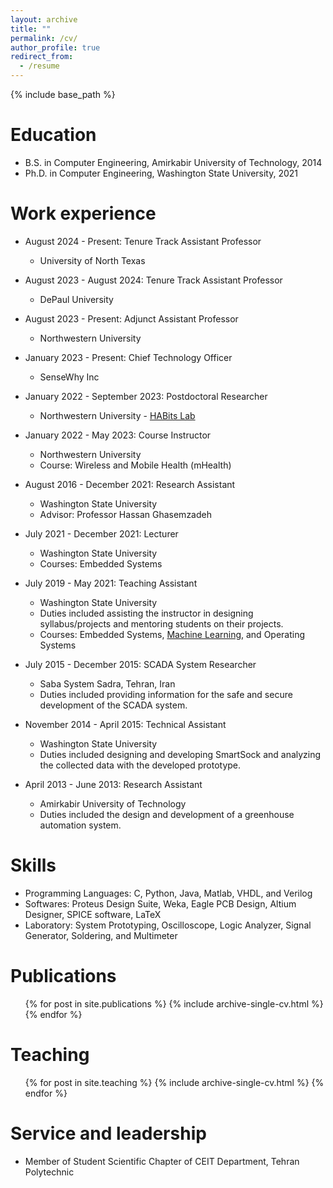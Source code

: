 ```yaml
---
layout: archive
title: ""
permalink: /cv/
author_profile: true
redirect_from:
  - /resume
---
```


{% include base_path %}

Education
======
* B.S. in Computer Engineering, Amirkabir University of Technology, 2014
* Ph.D. in Computer Engineering, Washington State University, 2021

Work experience
======
* August 2024 - Present: Tenure Track Assistant Professor
  *  University of North Texas

* August 2023 - August 2024: Tenure Track Assistant Professor
  * DePaul University

* August 2023 - Present: Adjunct Assistant Professor
  * Northwestern University

* January 2023 - Present: Chief Technology Officer
  * SenseWhy Inc

* January 2022 - September 2023: Postdoctoral Researcher
  * Northwestern University - [HABits Lab](https://www.thehabitslab.com/)

* January 2022 - May 2023: Course Instructor 
  * Northwestern University
  * Course: Wireless and Mobile Health (mHealth)
  
* August 2016 - December 2021: Research Assistant
  * Washington State University
  * Advisor: Professor Hassan Ghasemzadeh

* July 2021 - December 2021: Lecturer
  * Washington State University
  * Courses: Embedded Systems

* July 2019 - May 2021: Teaching Assistant
  * Washington State University
  * Duties included assisting the instructor in designing syllabus/projects and mentoring students on their projects.
  * Courses: Embedded Systems, [Machine Learning](https://github.com/mahdipedro/mpedram.github.io/blob/master/files/syllabus.pdf), and Operating Systems
  
* July 2015 - December 2015: SCADA System Researcher
  * Saba System Sadra, Tehran, Iran
  * Duties included providing information for the safe and secure development of the SCADA system.

* November 2014 - April 2015: Technical Assistant
  * Washington State University
  * Duties included designing and developing SmartSock and analyzing the collected data with the developed prototype.
  
* April 2013 - June 2013: Research Assistant
  * Amirkabir University of Technology
  * Duties included the design and development of a greenhouse automation system.


  
Skills
======
* Programming Languages: C, Python, Java, Matlab, VHDL, and Verilog
* Softwares: Proteus Design Suite, Weka, Eagle PCB Design, Altium Designer, SPICE software, LaTeX
* Laboratory: System Prototyping, Oscilloscope, Logic Analyzer, Signal Generator, Soldering, and Multimeter 

Publications
======
  <ul>{% for post in site.publications %}
    {% include archive-single-cv.html %}
  {% endfor %}</ul>
  
Teaching
======
  <ul>{% for post in site.teaching %}
    {% include archive-single-cv.html %}
  {% endfor %}</ul>
  
Service and leadership
======
* Member of Student Scientific Chapter of CEIT Department, Tehran Polytechnic
